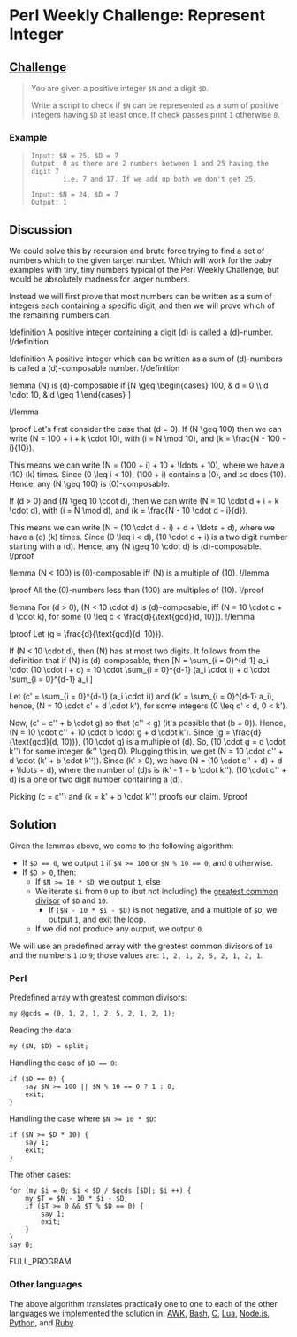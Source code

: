 # Perl Weekly Challenge: Represent Integer

## [Challenge](https://perlweeklychallenge.org/blog/perl-weekly-challenge-113/#TASK1)

> You are given a positive integer `$N` and a digit `$D`.
>
> Write a script to check if `$N` can be represented as a sum of positive
> integers having `$D` at least once. If check passes print `1` otherwise `0`.

### Example

>     Input: $N = 25, $D = 7
>     Output: 0 as there are 2 numbers between 1 and 25 having the digit 7
>             i.e. 7 and 17. If we add up both we don't get 25.
>
>     Input: $N = 24, $D = 7
>     Output: 1

## Discussion

We could solve this by recursion and brute force trying to find a set
of numbers which to the given target number. Which will work
for the baby examples with tiny, tiny numbers typical of the
Perl Weekly Challenge, but would be absolutely madness for larger
numbers.

Instead we will first prove that most numbers can be written
as a sum of integers each containing a specific digit, and then
we will prove which of the remaining numbers can.

!definition
A positive integer containing a digit \(d\) is called a \(d\)-number.
!/definition

!definition
A positive integer which can be written as a sum of \(d\)-numbers
is called a \(d\)-composable number.
!/definition

!lemma
\(N\) is \(d\)-composable if
\[N \geq \begin{cases} 100, & d = 0 \\\\
                       d \cdot 10, & d \geq 1 \end{cases} \]

!/lemma

!proof
Let's first consider the case that \(d = 0\). If \(N \geq 100\)
then we can write \(N = 100 + i + k \cdot 10\), 
with \(i = N \mod 10\), and \(k = \frac{N - 100 - i}{10}\).

This means we can write \(N = (100 + i) + 10 + \ldots + 10\),
where we have a \(10\) \(k\) times. Since \(0 \leq i < 10\), \(100 + i\)
contains a \(0\), and so does \(10\). Hence, any \(N \geq 100\)
is \(0\)-composable.

If \(d > 0\) and \(N \geq 10 \cdot d\), then we can write
\(N = 10 \cdot d + i + k \cdot d\), with \(i = N \mod d\), and
\(k = \frac{N - 10 \cdot d - i}{d}\). 

This means we can write \(N = (10 \cdot d + i) + d + \ldots + d\),
where we have a \(d\) \(k\) times. Since \(0 \leq i < d\),
\(10 \cdot d + i\) is a two digit number starting with a \(d\).
Hence, any \(N \geq 10 \cdot d\) is \(d\)-composable.
!/proof

!lemma
\(N < 100\) is \(0\)-composable iff \(N\) is a multiple of \(10\).
!/lemma

!proof
All the \(0\)-numbers less than \(100\) are multiples of \(10\).
!/proof

!lemma
For \(d > 0\), \(N < 10 \cdot d\) is \(d\)-composable, iff
\(N = 10 \cdot c + d \cdot k\), for some
\(0 \leq c < \frac{d}{\text{gcd}(d, 10)}\).
!/lemma

!proof
Let \(g = \frac{d}{\text{gcd}(d, 10)}\).

If \(N < 10 \cdot d\), then \(N\) has at most two digits.
It follows from the definition that if \(N\) is \(d\)-composable, then
\[N = \sum_{i = 0}^{d-1} a_i \cdot (10 \cdot i + d) =
      10 \cdot \sum_{i = 0}^{d-1} (a_i \cdot i) +
      d  \cdot \sum_{i = 0}^{d-1} a_i
      \]

Let \(c' = \sum_{i = 0}^{d-1} (a_i \cdot i)\) and
\(k' = \sum_{i = 0}^{d-1} a_i\), hence, \(N = 10 \cdot c' + d \cdot k'\),
for some integers \(0 \leq c' < d, 0 < k'\).

Now, \(c' = c'' + b \cdot g\) so
that \(c'' < g\) (it's possible that \(b = 0\)). Hence,
\(N = 10 \cdot c'' + 10 \cdot b \cdot g + d \cdot k'\). Since
\(g = \frac{d}{\text{gcd}(d, 10)}\), \(10 \cdot g\) is a multiple of \(d\).
So, \(10 \cdot g = d \cdot k''\) for some integer \(k'' \geq 0\).
Plugging this in, we get \(N = 10 \cdot c'' + d \cdot (k' + b \cdot k'')\).
Since \(k' > 0\), we have \(N = (10 \cdot c'' + d) + d + \ldots + d\), where
the number of \(d\)s is \(k' - 1 + b \cdot k''\).
\(10 \cdot c'' + d\) is a one or two digit number containing a \(d\).

Picking \(c = c''\) and \(k = k' + b \cdot k''\) proofs our claim.
!/proof

## Solution

Given the lemmas above, we come to the following algorithm:

* If `$D == 0`, we output `1` if `$N >= 100` or `$N % 10 == 0`, and
  `0` otherwise.
* If `$D > 0`, then:
    * If `$N >= 10 * $D`, we output `1`, else
    * We iterate `$i` from `0` up to (but not including) the
      [greatest common divisor](#wiki) of `$D` and `10`:
        * If `($N - 10 * $i - $D)` is not negative, and a multiple
          of `$D`, we output `1`, and exit the loop.
    * If we did not produce any output, we output `0`.

We will use an predefined array with the greatest common divisors of
`10` and the numbers `1` to `9`; those values are: `1, 2, 1, 2, 5, 2, 1, 2, 1`.

### Perl

Predefined array with greatest common divisors:
~~~~
my @gcds = (0, 1, 2, 1, 2, 5, 2, 1, 2, 1);
~~~~

Reading the data:
~~~~
my ($N, $D) = split;
~~~~

Handling the case of `$D == 0`:
~~~~
if ($D == 0) {
    say $N >= 100 || $N % 10 == 0 ? 1 : 0;
    exit;
}
~~~~

Handling the case where `$N >= 10 * $D`:
~~~~
if ($N >= $D * 10) {
    say 1;
    exit;
}
~~~~

The other cases:
~~~~
for (my $i = 0; $i < $D / $gcds [$D]; $i ++) {
    my $T = $N - 10 * $i - $D;
    if ($T >= 0 && $T % $D == 0) {
        say 1;
        exit;
    }
}
say 0;
~~~~

FULL_PROGRAM

### Other languages

The above algorithm translates practically one to one to each of
the other languages we implemented the solution in:
[AWK](#github), [Bash](#github), [C](#github), [Lua](#github),
[Node.js](#github), [Python](#github), and [Ruby](#github).
